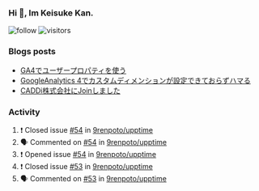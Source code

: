### Hi 👋, Im Keisuke Kan.

<!--
**9renpoto/9renpoto** is a ✨ _special_ ✨ repository because its `README.md` (this file) appears on your GitHub profile.

Here are some ideas to get you started:

- 🔭 I’m currently working on ...
- 🌱 I’m currently learning ...
- 👯 I’m looking to collaborate on ...
- 🤔 I’m looking for help with ...
- 💬 Ask me about ...
- 📫 How to reach me: ...
- 😄 Pronouns: ...
- ⚡ Fun fact: ...
-->

![follow](https://img.shields.io/github/followers/9renpoto?label=Follow&style=social)
![visitors](https://komarev.com/ghpvc/?username=9renpoto&label=Profile%20views&color=0e75b6&style=flat)

### Blogs posts

<!-- BLOG-POST-LIST:START -->
- [GA4でユーザープロパティを使う](https://9renpoto.dev/2021/02/21/google-analytics-4-user-properties/)
- [GoogleAnalytics 4でカスタムディメンションが設定できておらずハマる](https://9renpoto.dev/2021/02/13/google-analytics-4/)
- [CADDi株式会社にJoinしました](https://9renpoto.dev/2020/12/05/join/)
<!-- BLOG-POST-LIST:END -->

### Activity

<!--START_SECTION:activity-->
1. ❗️ Closed issue [#54](https://github.com/9renpoto/upptime/issues/54) in [9renpoto/upptime](https://github.com/9renpoto/upptime)
2. 🗣 Commented on [#54](https://github.com/9renpoto/upptime/issues/54) in [9renpoto/upptime](https://github.com/9renpoto/upptime)
3. ❗️ Opened issue [#54](https://github.com/9renpoto/upptime/issues/54) in [9renpoto/upptime](https://github.com/9renpoto/upptime)
4. ❗️ Closed issue [#53](https://github.com/9renpoto/upptime/issues/53) in [9renpoto/upptime](https://github.com/9renpoto/upptime)
5. 🗣 Commented on [#53](https://github.com/9renpoto/upptime/issues/53) in [9renpoto/upptime](https://github.com/9renpoto/upptime)
<!--END_SECTION:activity-->

<!--START_SECTION:waka-->
<!--END_SECTION:waka-->